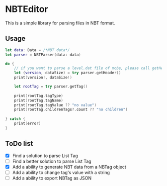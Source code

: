 # NBTEditor

This is a simple library for parsing files in NBT format.

## Usage

```swift
let data: Data = /*NBT data*/
let parser = NBTParser(data: data)

do {
    // if you want to parse a level.dat file of mcbe, please call getHeader() first
    let (version, dataSize) = try parser.getHeader()
    print(version!, dataSize!)

    let rootTag = try parser.getTag()
    
    print(rootTag.tagType)
    print(rootTag.tagName)
    print(rootTag.tagValue ?? "no value")
    print(rootTag.childrenTags?.count ?? "no children")
    
} catch {
    print(error)
}
```

## ToDo list

- [x] Find a solution to parse List Tag
- [ ] Find a better solution to parse List Tag
- [x] Add a ability to generate NBT data from a NBTag object
- [ ] Add a ability to change tag's value with a string
- [ ] Add a ability to export NBTag as JSON
